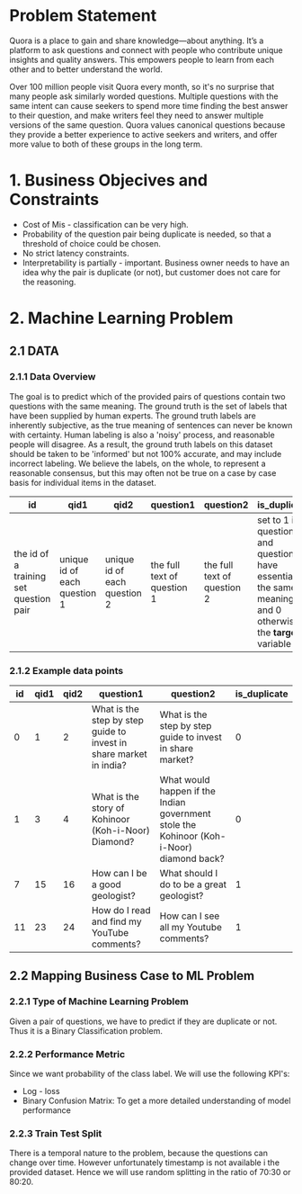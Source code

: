 # Problem Statement
Quora is a place to gain and share knowledge—about anything. It’s a platform to ask questions and connect with people who contribute unique insights and quality answers. This empowers people to learn 
from each other and to better understand the world.

Over 100 million people visit Quora every month, so it's no surprise that many people ask similarly worded questions. Multiple questions with the same intent can cause seekers to spend more time finding 
the best answer to their question, and make writers feel they need to answer multiple versions of the same question. Quora values canonical questions because they provide a better experience to active 
seekers and writers, and offer more value to both of these groups in the long term.


# 1. Business Objecives and Constraints
- Cost of Mis - classification can be very high.
- Probability of the question pair being duplicate is needed,
 so that a threshold of choice could be chosen.
- No strict latency constraints.
- Interpretability is partially - important. Business owner needs to have an idea why the pair is duplicate (or not), but customer does not care for the reasoning.


# 2. Machine Learning Problem

## 2.1 DATA

### 2.1.1 Data Overview
The goal is to predict which of the provided pairs of questions contain two questions with the same meaning. The ground truth is the set of labels that have been supplied by human experts. The ground truth labels are inherently subjective, as the true meaning of sentences can never be known with certainty. Human labeling is also a 'noisy' process, and reasonable people will disagree. As a result, the ground truth labels on this dataset should be taken to be 'informed' but not 100% accurate, and may include incorrect labeling. We believe the labels, on the whole, to represent a reasonable consensus, but this may often not be true on a case by case basis for individual items in the dataset.

id | qid1 | qid2 | question1 | question2 | is_duplicate
---|------|------|-----------|-----------|-------------
the id of a training set question pair | unique id of each question 1 | unique id of each question 2 | the full text of question 1 | the full text of question 2 |set to 1 if question1 and question2 have essentially the same meaning, and 0 otherwise. the **target** variable

### 2.1.2 Example data points
id | qid1 | qid2 | question1 | question2 | is_duplicate
---|------|------|-----------|-----------|-------------
0 | 1 | 2 | What is the step by step guide to invest in share market in india? | What is the step by step guide to invest in share market?| 0
1|3|4|What is the story of Kohinoor (Koh-i-Noor) Diamond?|What would happen if the Indian government stole the Kohinoor (Koh-i-Noor) diamond back?|0
7|15|16|How can I be a good geologist?|What should I do to be a great geologist?|1
11|23|24|How do I read and find my YouTube comments?|How can I see all my Youtube comments?|1

## 2.2 Mapping Business Case to ML Problem

### 2.2.1 Type of Machine Learning Problem
Given a pair of questions, we have to predict if they are duplicate or not. Thus it is a Binary Classification problem.

### 2.2.2 Performance Metric
Since we want probability of the class label. We will use the following KPI's:
- Log - loss
- Binary Confusion Matrix: To get a more detailed understanding of model performance
 
### 2.2.3 Train Test Split
There is a temporal nature to the problem, because the questions can 
change over time. However unfortunately timestamp is not available i the 
provided dataset. Hence we will use random splitting in the ratio of 
70:30 or 80:20.
